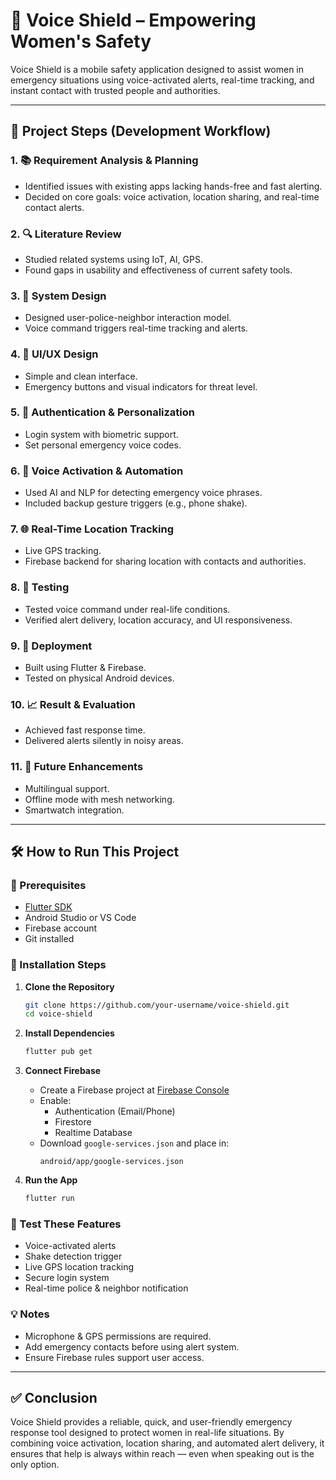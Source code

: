 # 🚨 Voice Shield – Empowering Women's Safety

Voice Shield is a mobile safety application designed to assist women in emergency situations using voice-activated alerts, real-time tracking, and instant contact with trusted people and authorities.

---

## 🔧 Project Steps (Development Workflow)

### 1. 📚 Requirement Analysis & Planning
- Identified issues with existing apps lacking hands-free and fast alerting.
- Decided on core goals: voice activation, location sharing, and real-time contact alerts.

### 2. 🔍 Literature Review
- Studied related systems using IoT, AI, GPS.
- Found gaps in usability and effectiveness of current safety tools.

### 3. 🧠 System Design
- Designed user-police-neighbor interaction model.
- Voice command triggers real-time tracking and alerts.

### 4. 🎨 UI/UX Design
- Simple and clean interface.
- Emergency buttons and visual indicators for threat level.

### 5. 🔑 Authentication & Personalization
- Login system with biometric support.
- Set personal emergency voice codes.

### 6. 🔁 Voice Activation & Automation
- Used AI and NLP for detecting emergency voice phrases.
- Included backup gesture triggers (e.g., phone shake).

### 7. 🌐 Real-Time Location Tracking
- Live GPS tracking.
- Firebase backend for sharing location with contacts and authorities.

### 8. 🧪 Testing
- Tested voice command under real-life conditions.
- Verified alert delivery, location accuracy, and UI responsiveness.

### 9. 🚀 Deployment
- Built using Flutter & Firebase.
- Tested on physical Android devices.

### 10. 📈 Result & Evaluation
- Achieved fast response time.
- Delivered alerts silently in noisy areas.

### 11. 🔮 Future Enhancements
- Multilingual support.
- Offline mode with mesh networking.
- Smartwatch integration.

---

## 🛠️ How to Run This Project

### 🔧 Prerequisites

- [Flutter SDK](https://flutter.dev/docs/get-started/install)
- Android Studio or VS Code
- Firebase account
- Git installed

### 🚀 Installation Steps

1. **Clone the Repository**  
   ```bash
   git clone https://github.com/your-username/voice-shield.git
   cd voice-shield
   ```

2. **Install Dependencies**
   ```bash
   flutter pub get
   ```

3. **Connect Firebase**
   - Create a Firebase project at [Firebase Console](https://console.firebase.google.com/)
   - Enable:
     - Authentication (Email/Phone)
     - Firestore
     - Realtime Database
   - Download `google-services.json` and place in:
     ```
     android/app/google-services.json
     ```

4. **Run the App**
   ```bash
   flutter run
   ```

### 📲 Test These Features

- Voice-activated alerts
- Shake detection trigger
- Live GPS location tracking
- Secure login system
- Real-time police & neighbor notification

### 💡 Notes

- Microphone & GPS permissions are required.
- Add emergency contacts before using alert system.
- Ensure Firebase rules support user access.

---

## ✅ Conclusion

Voice Shield provides a reliable, quick, and user-friendly emergency response tool designed to protect women in real-life situations. By combining voice activation, location sharing, and automated alert delivery, it ensures that help is always within reach — even when speaking out is the only option.
